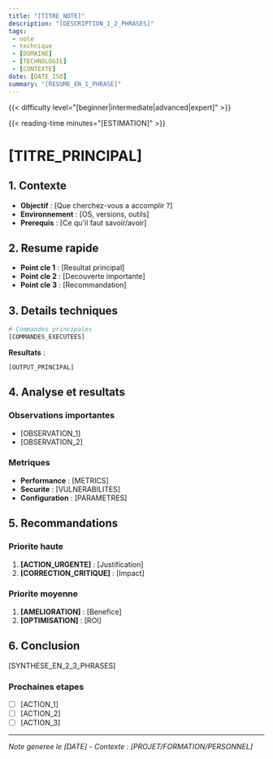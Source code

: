 ```yaml
---
title: "[TITRE_NOTE]"
description: "[DESCRIPTION_1_2_PHRASES]"
tags:
 - note
 - technique
 - [DOMAINE]
 - [TECHNOLOGIE]
 - [CONTEXTE]
date: [DATE_ISO]
summary: "[RESUME_EN_1_PHRASE]"
---
```


{{< difficulty level="[beginner|intermediate|advanced|expert]" >}}

{{< reading-time minutes="[ESTIMATION]" >}}

# [TITRE_PRINCIPAL]

## 1. Contexte
- **Objectif** : [Que cherchez-vous a accomplir ?]
- **Environnement** : [OS, versions, outils]
- **Prerequis** : [Ce qu'il faut savoir/avoir]

## 2. Resume rapide
- **Point cle 1** : [Resultat principal]
- **Point cle 2** : [Decouverte importante]
- **Point cle 3** : [Recommandation]

## 3. Details techniques

```bash
# Commandes principales
[COMMANDES_EXECUTEES]
```

**Resultats** :
```
[OUTPUT_PRINCIPAL]
```

## 4. Analyse et resultats

### Observations importantes
- [OBSERVATION_1]
- [OBSERVATION_2]

### Metriques
- **Performance** : [METRICS]
- **Securite** : [VULNERABILITES]
- **Configuration** : [PARAMETRES]

## 5. Recommandations

### Priorite haute
1. **[ACTION_URGENTE]** : [Justification]
2. **[CORRECTION_CRITIQUE]** : [Impact]

### Priorite moyenne
1. **[AMELIORATION]** : [Benefice]
2. **[OPTIMISATION]** : [ROI]

## 6. Conclusion

[SYNTHESE_EN_2_3_PHRASES]

### Prochaines etapes
- [ ] [ACTION_1]
- [ ] [ACTION_2]
- [ ] [ACTION_3]

---
*Note generee le [DATE] - Contexte : [PROJET/FORMATION/PERSONNEL]*